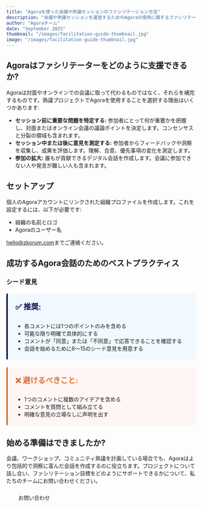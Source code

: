 ```yaml
---
title: "Agoraを使った会議や熟議セッションのファシリテーション方法"
description: "会議や熟議セッションを運営するためのAgoraの使用に関するファシリテーター向けの実践的ガイド。シード意見のベストプラクティスも含みます。"
author: "Agoraチーム"
date: "September 2025"
thumbnail: "/images/facilitation-guide-thumbnail.jpg"
image: "/images/facilitation-guide-thumbnail.jpg"
---
```


## Agoraはファシリテーターをどのように支援できるか?

Agoraは対面やオンラインでの会議に取って代わるものではなく、それらを補完するものです。熟議プロジェクトでAgoraを使用することを選択する理由はいくつかあります:

- **セッション前に重要な問題を特定する:** 参加者にとって何が重要かを把握し、対面またはオンライン会議の議論ポイントを決定します。コンセンサスと分裂の領域も含まれます。
- **セッション中または後に意見を測定する:** 参加者からフィードバックや洞察を収集し、成果を評価します。理解、合意、優先事項の変化を測定します。
- **参加の拡大:** 誰もが貢献できるデジタル会話を作成します。会議に参加できない人や発言が難しい人も含まれます。

## セットアップ

個人のAgoraアカウントにリンクされた組織プロファイルを作成します。これを設定するには、以下が必要です:

- 組織の名前とロゴ
- Agoraのユーザー名

[hello@zkorum.com](mailto:hello@zkorum.com)までご連絡ください。

## 成功するAgora会話のためのベストプラクティス

### シード意見

<div style="background: #f0f9ff; border-left: 4px solid #090F53; padding: 20px; margin: 20px 0; border-radius: 4px;">
  <h4 style="margin-top: 0; color: #090F53; font-size: 20px;">✅ 推奨:</h4>
  <ul style="margin-bottom: 0;">
    <li>各コメントには1つのポイントのみを含める</li>
    <li>可能な限り明確で具体的にする</li>
    <li>コメントが「同意」または「不同意」で応答できることを確認する</li>
    <li>会話を始めるために8〜15のシード意見を用意する</li>
  </ul>
</div>

<div style="background: #fff5f5; border-left: 4px solid #d96f2d; padding: 20px; margin: 20px 0; border-radius: 4px;">
  <h4 style="margin-top: 0; color: #d96f2d; font-size: 20px;">❌ 避けるべきこと:</h4>
  <ul style="margin-bottom: 0;">
    <li>1つのコメントに複数のアイデアを含める</li>
    <li>コメントを質問として組み立てる</li>
    <li>明確な意見の立場なしに声明を出す</li>
  </ul>
</div>

## 始める準備はできましたか?

会議、ワークショップ、コミュニティ熟議を計画している場合でも、Agoraはより包括的で洞察に富んだ会話を作成するのに役立ちます。プロジェクトについて話し合い、ファシリテーション目標をどのようにサポートできるかについて、私たちのチームにお問い合わせください。

<div class="mt-5 text-center">
  <a href="mailto:hello@zkorum.com" class="btn-grad text-uppercase" style="text-decoration: none; padding: 0.7rem 2rem; display: inline-block; border-radius: 2rem; margin-bottom: 15px;">お問い合わせ</a>
</div>
